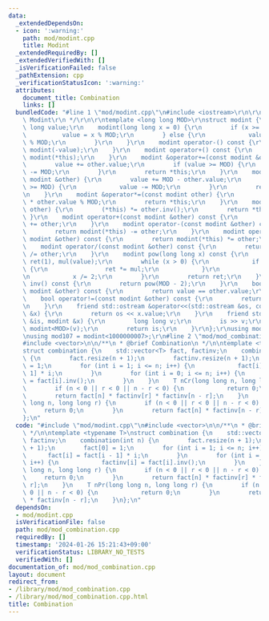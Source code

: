 ```yaml
---
data:
  _extendedDependsOn:
  - icon: ':warning:'
    path: mod/modint.cpp
    title: Modint
  _extendedRequiredBy: []
  _extendedVerifiedWith: []
  _isVerificationFailed: false
  _pathExtension: cpp
  _verificationStatusIcon: ':warning:'
  attributes:
    document_title: Combination
    links: []
  bundledCode: "#line 1 \"mod/modint.cpp\"\n#include <iostream>\r\n\r\n/**\r\n * @brief\
    \ Modint\r\n */\r\n\r\ntemplate <long long MOD>\r\nstruct modint {\r\n    long\
    \ long value;\r\n    modint(long long x = 0) {\r\n        if (x >= 0) {\r\n  \
    \          value = x % MOD;\r\n        } else {\r\n            value = MOD - (-x)\
    \ % MOD;\r\n        }\r\n    }\r\n    modint operator-() const {\r\n        return\
    \ modint(-value);\r\n    }\r\n    modint operator+() const {\r\n        return\
    \ modint(*this);\r\n    }\r\n    modint &operator+=(const modint &other) {\r\n\
    \        value += other.value;\r\n        if (value >= MOD) {\r\n            value\
    \ -= MOD;\r\n        }\r\n        return *this;\r\n    }\r\n    modint &operator-=(const\
    \ modint &other) {\r\n        value += MOD - other.value;\r\n        if (value\
    \ >= MOD) {\r\n            value -= MOD;\r\n        }\r\n        return *this;\r\
    \n    }\r\n    modint &operator*=(const modint other) {\r\n        value = value\
    \ * other.value % MOD;\r\n        return *this;\r\n    }\r\n    modint &operator/=(modint\
    \ other) {\r\n        (*this) *= other.inv();\r\n        return *this;\r\n   \
    \ }\r\n    modint operator+(const modint &other) const {\r\n        return modint(*this)\
    \ += other;\r\n    }\r\n    modint operator-(const modint &other) const {\r\n\
    \        return modint(*this) -= other;\r\n    }\r\n    modint operator*(const\
    \ modint &other) const {\r\n        return modint(*this) *= other;\r\n    }\r\n\
    \    modint operator/(const modint &other) const {\r\n        return modint(*this)\
    \ /= other;\r\n    }\r\n    modint pow(long long x) const {\r\n        modint\
    \ ret(1), mul(value);\r\n        while (x > 0) {\r\n            if (x % 2 == 1)\
    \ {\r\n                ret *= mul;\r\n            }\r\n            mul *= mul;\r\
    \n            x /= 2;\r\n        }\r\n        return ret;\r\n    }\r\n    modint\
    \ inv() const {\r\n        return pow(MOD - 2);\r\n    }\r\n    bool operator==(const\
    \ modint &other) const {\r\n        return value == other.value;\r\n    }\r\n\
    \    bool operator!=(const modint &other) const {\r\n        return value != other.value;\r\
    \n    }\r\n    friend std::ostream &operator<<(std::ostream &os, const modint\
    \ &x) {\r\n        return os << x.value;\r\n    }\r\n    friend std::istream &operator>>(std::istream\
    \ &is, modint &x) {\r\n        long long v;\r\n        is >> v;\r\n        x =\
    \ modint<MOD>(v);\r\n        return is;\r\n    }\r\n};\r\nusing mod998 = modint<998244353>;\r\
    \nusing mod107 = modint<1000000007>;\r\n#line 2 \"mod/mod_combination.cpp\"\n\
    #include <vector>\n\n/**\n * @brief Combination\n */\n\ntemplate <typename T>\n\
    struct combination {\n    std::vector<T> fact, factinv;\n    combination(int n)\
    \ {\n        fact.resize(n + 1);\n        factinv.resize(n + 1);\n        fact[0]\
    \ = 1;\n        for (int i = 1; i <= n; i++) {\n            fact[i] = fact[i -\
    \ 1] * i;\n        }\n        for (int i = 0; i <= n; i++) {\n            factinv[i]\
    \ = fact[i].inv();\n        }\n    }\n    T nCr(long long n, long long r) {\n\
    \        if (n < 0 || r < 0 || n - r < 0) {\n            return 0;\n        }\n\
    \        return fact[n] * factinv[r] * factinv[n - r];\n    }\n    T nPr(long\
    \ long n, long long r) {\n        if (n < 0 || r < 0 || n - r < 0) {\n       \
    \     return 0;\n        }\n        return fact[n] * factinv[n - r];\n    }\n\
    };\n"
  code: "#include \"mod/modint.cpp\"\n#include <vector>\n\n/**\n * @brief Combination\n\
    \ */\n\ntemplate <typename T>\nstruct combination {\n    std::vector<T> fact,\
    \ factinv;\n    combination(int n) {\n        fact.resize(n + 1);\n        factinv.resize(n\
    \ + 1);\n        fact[0] = 1;\n        for (int i = 1; i <= n; i++) {\n      \
    \      fact[i] = fact[i - 1] * i;\n        }\n        for (int i = 0; i <= n;\
    \ i++) {\n            factinv[i] = fact[i].inv();\n        }\n    }\n    T nCr(long\
    \ long n, long long r) {\n        if (n < 0 || r < 0 || n - r < 0) {\n       \
    \     return 0;\n        }\n        return fact[n] * factinv[r] * factinv[n -\
    \ r];\n    }\n    T nPr(long long n, long long r) {\n        if (n < 0 || r <\
    \ 0 || n - r < 0) {\n            return 0;\n        }\n        return fact[n]\
    \ * factinv[n - r];\n    }\n};\n"
  dependsOn:
  - mod/modint.cpp
  isVerificationFile: false
  path: mod/mod_combination.cpp
  requiredBy: []
  timestamp: '2024-01-26 15:21:43+09:00'
  verificationStatus: LIBRARY_NO_TESTS
  verifiedWith: []
documentation_of: mod/mod_combination.cpp
layout: document
redirect_from:
- /library/mod/mod_combination.cpp
- /library/mod/mod_combination.cpp.html
title: Combination
---
```

